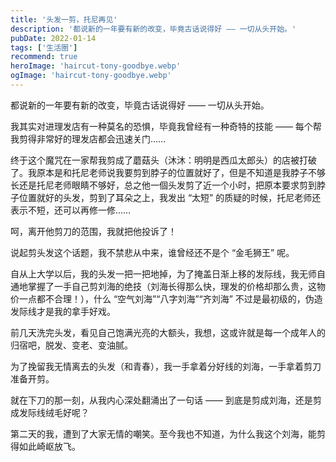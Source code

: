 ```yaml
---
title: '头发一剪，托尼再见'
description: '都说新的一年要有新的改变，毕竟古话说得好 —— 一切从头开始。'
pubDate: 2022-01-14
tags: ['生活圈']
recommend: true
heroImage: 'haircut-tony-goodbye.webp'
ogImage: 'haircut-tony-goodbye.webp'
---
```


都说新的一年要有新的改变，毕竟古话说得好 —— 一切从头开始。

我其实对进理发店有一种莫名的恐惧，毕竟我曾经有一种奇特的技能 —— 每个帮我剪得非常好的理发店都会迅速关门……

终于这个魔咒在一家帮我剪成了蘑菇头（沐沐：明明是西瓜太郎头）的店被打破了。我原本是和托尼老师说我要剪到脖子的位置就好了，但是不知道是我脖子不够长还是托尼老师眼睛不够好，总之他一個头发剪了近一个小时，把原本要求剪到脖子位置就好的头发，剪到了耳朵之上，我发出 “太短” 的质疑的时候，托尼老师还表示不短，还可以再修一修……

呵，离开他剪刀的范围，我就把他投诉了！

说起剪头发这个话题，我不禁悲从中来，谁曾经还不是个 “金毛狮王” 呢。

自从上大学以后，我的头发一把一把地掉，为了掩盖日渐上移的发际线，我无师自通地掌握了一手自己剪刘海的绝技（刘海长得那么快，理发的价格却那么贵，这物价一点都不合理！），什么 “空气刘海”“八字刘海”“齐刘海” 不过是最初级的，伪造发际线才是我的拿手好戏。

前几天洗完头发，看见自己饱满光亮的大额头，我想，这或许就是每一个成年人的归宿吧，脱发、变老、变油腻。

为了挽留我无情离去的头发（和青春），我一手拿着分好线的刘海，一手拿着剪刀准备开剪。

就在下刀的那一刻，从我内心深处翻涌出了一句话 —— 到底是剪成刘海，还是剪成发际线绒毛好呢？

第二天的我，遭到了大家无情的嘲笑。至今我也不知道，为什么我这个刘海，能剪得如此崎岖放飞。

